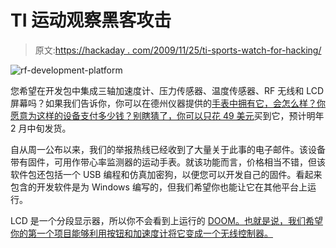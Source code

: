 # TI 运动观察黑客攻击

> 原文:[https://hackaday . com/2009/11/25/ti-sports-watch-for-hacking/](https://hackaday.com/2009/11/25/ti-sports-watch-for-hacking/)

![](../Images/e4c797cd969576d3c884d9640013c6de.png "rf-development-platform")

您希望在开发包中集成三轴加速度计、压力传感器、温度传感器、RF 无线和 LCD 屏幕吗？如果我们告诉你，你可以在德州仪器提供的[手表中拥有它，会怎么样？你愿意为这样的设备支付多少钱？别瞎猜了，你可以](http://wiki.msp430.com/index.php/EZ430-Chronos?DCMP=Chronos&amp;HQS=Other+PR+chronoswiki-pr)[只花 49 美元](http://www.ti-estore.com/Merchant2/merchant.mvc?Screen=PROD&Product_Code=eZ430-Chronos-433)买到它，预计明年 2 月中旬发货。

自从周一公布以来，我们的举报热线已经收到了大量关于此事的电子邮件。该设备带有固件，可用作带心率监测器的运动手表。就该功能而言，价格相当不错，但该软件包还包括一个 USB 编程和仿真加密狗，以便您可以开发自己的固件。看起来包含的开发软件是为 Windows 编写的，但我们希望你也能让它在其他平台上运行。

LCD 是一个分段显示器，所以你不会看到上运行的 [DOOM。也就是说，我们希望你的第一个项目能够利用按钮和加速度计将它变成一个无线控制器。](http://hackaday.com/2009/10/06/doom-on-a-picture-key-chain/)